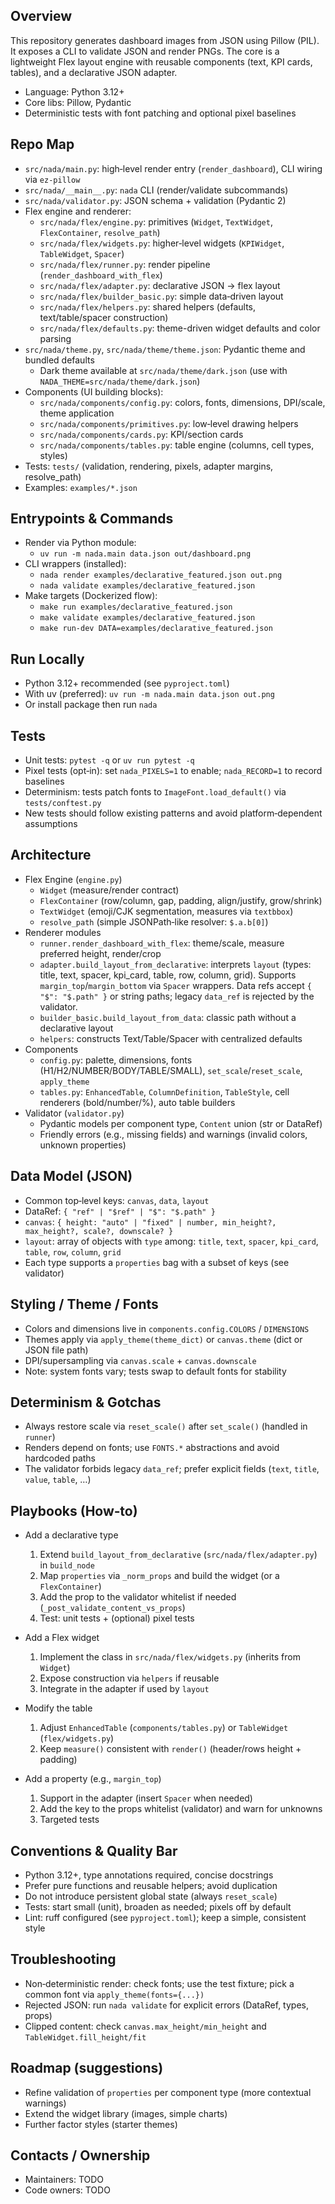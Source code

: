 ## Overview

This repository generates dashboard images from JSON using Pillow (PIL). It exposes a CLI to validate JSON and render PNGs. The core is a lightweight Flex layout engine with reusable components (text, KPI cards, tables), and a declarative JSON adapter.

- Language: Python 3.12+
- Core libs: Pillow, Pydantic
- Deterministic tests with font patching and optional pixel baselines

## Repo Map

- `src/nada/main.py`: high‑level render entry (`render_dashboard`), CLI wiring via `ez-pillow`
- `src/nada/__main__.py`: `nada` CLI (render/validate subcommands)
- `src/nada/validator.py`: JSON schema + validation (Pydantic 2)
- Flex engine and renderer:
  - `src/nada/flex/engine.py`: primitives (`Widget`, `TextWidget`, `FlexContainer`, `resolve_path`)
  - `src/nada/flex/widgets.py`: higher‑level widgets (`KPIWidget`, `TableWidget`, `Spacer`)
  - `src/nada/flex/runner.py`: render pipeline (`render_dashboard_with_flex`)
  - `src/nada/flex/adapter.py`: declarative JSON → flex layout
  - `src/nada/flex/builder_basic.py`: simple data‑driven layout
  - `src/nada/flex/helpers.py`: shared helpers (defaults, text/table/spacer construction)
  - `src/nada/flex/defaults.py`: theme-driven widget defaults and color parsing
- `src/nada/theme.py`, `src/nada/theme/theme.json`: Pydantic theme and bundled defaults
  - Dark theme available at `src/nada/theme/dark.json` (use with `NADA_THEME=src/nada/theme/dark.json`)
- Components (UI building blocks):
  - `src/nada/components/config.py`: colors, fonts, dimensions, DPI/scale, theme application
  - `src/nada/components/primitives.py`: low‑level drawing helpers
  - `src/nada/components/cards.py`: KPI/section cards
  - `src/nada/components/tables.py`: table engine (columns, cell types, styles)
- Tests: `tests/` (validation, rendering, pixels, adapter margins, resolve_path)
- Examples: `examples/*.json`

## Entrypoints & Commands

- Render via Python module:
  - `uv run -m nada.main data.json out/dashboard.png`
- CLI wrappers (installed):
  - `nada render examples/declarative_featured.json out.png`
  - `nada validate examples/declarative_featured.json`
- Make targets (Dockerized flow):
  - `make run examples/declarative_featured.json`
  - `make validate examples/declarative_featured.json`
  - `make run-dev DATA=examples/declarative_featured.json`

## Run Locally

- Python 3.12+ recommended (see `pyproject.toml`)
- With uv (preferred): `uv run -m nada.main data.json out.png`
- Or install package then run `nada`

## Tests

- Unit tests: `pytest -q` or `uv run pytest -q`
- Pixel tests (opt‑in): set `nada_PIXELS=1` to enable; `nada_RECORD=1` to record baselines
- Determinism: tests patch fonts to `ImageFont.load_default()` via `tests/conftest.py`
- New tests should follow existing patterns and avoid platform‑dependent assumptions

## Architecture

- Flex Engine (`engine.py`)
  - `Widget` (measure/render contract)
  - `FlexContainer` (row/column, gap, padding, align/justify, grow/shrink)
  - `TextWidget` (emoji/CJK segmentation, measures via `textbbox`)
  - `resolve_path` (simple JSONPath‑like resolver: `$.a.b[0]`)
- Renderer modules
  - `runner.render_dashboard_with_flex`: theme/scale, measure preferred height, render/crop
  - `adapter.build_layout_from_declarative`: interprets `layout` (types: title, text, spacer, kpi_card, table, row, column, grid). Supports `margin_top`/`margin_bottom` via `Spacer` wrappers. Data refs accept `{ "$": "$.path" }` or string paths; legacy `data_ref` is rejected by the validator.
  - `builder_basic.build_layout_from_data`: classic path without a declarative layout
  - `helpers`: constructs Text/Table/Spacer with centralized defaults
- Components
  - `config.py`: palette, dimensions, fonts (H1/H2/NUMBER/BODY/TABLE/SMALL), `set_scale`/`reset_scale`, `apply_theme`
  - `tables.py`: `EnhancedTable`, `ColumnDefinition`, `TableStyle`, cell renderers (bold/number/%), auto table builders
- Validator (`validator.py`)
  - Pydantic models per component type, `Content` union (str or DataRef)
  - Friendly errors (e.g., missing fields) and warnings (invalid colors, unknown properties)

## Data Model (JSON)

- Common top‑level keys: `canvas`, `data`, `layout`
- DataRef: `{ "ref" | "$ref" | "$": "$.path" }`
- `canvas`: `{ height: "auto" | "fixed" | number, min_height?, max_height?, scale?, downscale? }`
- `layout`: array of objects with `type` among: `title`, `text`, `spacer`, `kpi_card`, `table`, `row`, `column`, `grid`
- Each type supports a `properties` bag with a subset of keys (see validator)

## Styling / Theme / Fonts

- Colors and dimensions live in `components.config.COLORS` / `DIMENSIONS`
- Themes apply via `apply_theme(theme_dict)` or `canvas.theme` (dict or JSON file path)
- DPI/supersampling via `canvas.scale` + `canvas.downscale`
- Note: system fonts vary; tests swap to default fonts for stability

## Determinism & Gotchas

- Always restore scale via `reset_scale()` after `set_scale()` (handled in `runner`)
- Renders depend on fonts; use `FONTS.*` abstractions and avoid hardcoded paths
- The validator forbids legacy `data_ref`; prefer explicit fields (`text`, `title`, `value`, `table`, …)

## Playbooks (How‑to)

- Add a declarative type
  1) Extend `build_layout_from_declarative` (`src/nada/flex/adapter.py`) in `build_node`
  2) Map `properties` via `_norm_props` and build the widget (or a `FlexContainer`)
  3) Add the prop to the validator whitelist if needed (`_post_validate_content_vs_props`)
  4) Test: unit tests + (optional) pixel tests

- Add a Flex widget
  1) Implement the class in `src/nada/flex/widgets.py` (inherits from `Widget`)
  2) Expose construction via `helpers` if reusable
  3) Integrate in the adapter if used by `layout`

- Modify the table
  1) Adjust `EnhancedTable` (`components/tables.py`) or `TableWidget` (`flex/widgets.py`)
  2) Keep `measure()` consistent with `render()` (header/rows height + padding)

- Add a property (e.g., `margin_top`)
  1) Support in the adapter (insert `Spacer` when needed)
  2) Add the key to the props whitelist (validator) and warn for unknowns
  3) Targeted tests

## Conventions & Quality Bar

- Python 3.12+, type annotations required, concise docstrings
- Prefer pure functions and reusable helpers; avoid duplication
- Do not introduce persistent global state (always `reset_scale`)
- Tests: start small (unit), broaden as needed; pixels off by default
- Lint: ruff configured (see `pyproject.toml`); keep a simple, consistent style

## Troubleshooting

- Non‑deterministic render: check fonts; use the test fixture; pick a common font via `apply_theme(fonts={...})`
- Rejected JSON: run `nada validate` for explicit errors (DataRef, types, props)
- Clipped content: check `canvas.max_height/min_height` and `TableWidget.fill_height/fit`

## Roadmap (suggestions)

- Refine validation of `properties` per component type (more contextual warnings)
- Extend the widget library (images, simple charts)
- Further factor styles (starter themes)

## Contacts / Ownership

- Maintainers: TODO
- Code owners: TODO
